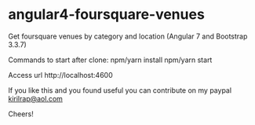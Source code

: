 # angular4-foursquare-venues
Get foursquare venues by category and location (Angular 7 and Bootstrap 3.3.7)

Commands to start after clone:
npm/yarn install
npm/yarn start

Access url http://localhost:4600

If you like this and you found useful you can contribute on my paypal kirilrap@aol.com

Cheers!
